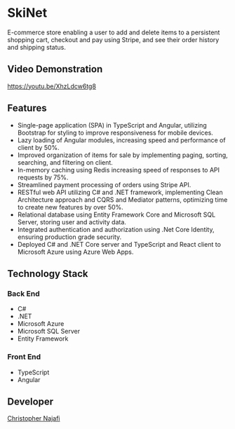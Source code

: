 # SkiNet

E-commerce store enabling a user to add and delete items to a persistent shopping cart, checkout and pay using Stripe, and see their order history and shipping status.

## Video Demonstration

<https://youtu.be/XhzLdcw6tg8>

## Features

- Single-page application (SPA) in TypeScript and Angular, utilizing Bootstrap for styling to improve responsiveness for mobile devices.
- Lazy loading of Angular modules, increasing speed and performance of client by 50%.
- Improved organization of items for sale by implementing paging, sorting, searching, and filtering on client.
- In-memory caching using Redis increasing speed of responses to API requests by 75%.
- Streamlined payment processing of orders using Stripe API.
- RESTful web API utilizing C# and .NET framework, implementing Clean Architecture approach and
  CQRS and Mediator patterns, optimizing time to create new features by over 50%.
- Relational database using Entity Framework Core and Microsoft SQL Server, storing user and activity data.
- Integrated authentication and authorization using .Net Core Identity, ensuring production grade security.
- Deployed C# and .NET Core server and TypeScript and React client to Microsoft Azure using Azure Web Apps.

## Technology Stack

### Back End

- C#
- .NET
- Microsoft Azure
- Microsoft SQL Server
- Entity Framework

### Front End

- TypeScript
- Angular

## Developer

[Christopher Najafi](https://www.chrisnajafi.com/)
